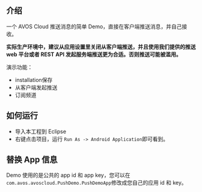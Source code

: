 ## 介绍

一个 AVOS Cloud 推送消息的简单 Demo，直接在客户端推送消息，并自己接收。

**实际生产环境中，建议从应用设置里关闭从客户端推送，并且使用我们提供的推送 web 平台或者 REST API 发起服务端推送更为合适。否则推送可能被滥用。**

演示功能：

* installation保存
* 从客户端发起推送
* 订阅频道

## 如何运行

* 导入本工程到 Eclipse
* 右键点击项目，运行 `Run As -> Android Application`即可看到。

## 替换 App 信息

Demo 使用的是公共的 app id 和 app key，您可以在`com.avos.avoscloud.PushDemo.PushDemoApp`修改成您自己的应用 id 和 key。
